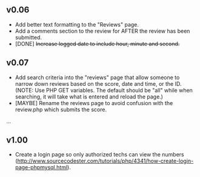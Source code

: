 v0.06
-----

 - Add better text formatting to the "Reviews" page.
 - Add a comments section to the review for AFTER the review has been submitted.
 - [DONE] ~~Increase logged date to include hour, minute and second.~~
 
v0.07
-----

 - Add search criteria into the "reviews" page that allow someone to narrow down reviews based on the score, date and time, or the ID. (NOTE: Use PHP GET variables. The default should be "all" while when searching, it will take what is entered and reload the page.)
 - [MAYBE] Rename the reviews page to avoid confusion with the review.php which submits the score.

...

v1.00
-----
 
 - Create a login page so only authorized techs can view the numbers (http://www.sourcecodester.com/tutorials/php/4341/how-create-login-page-phpmysql.html).
